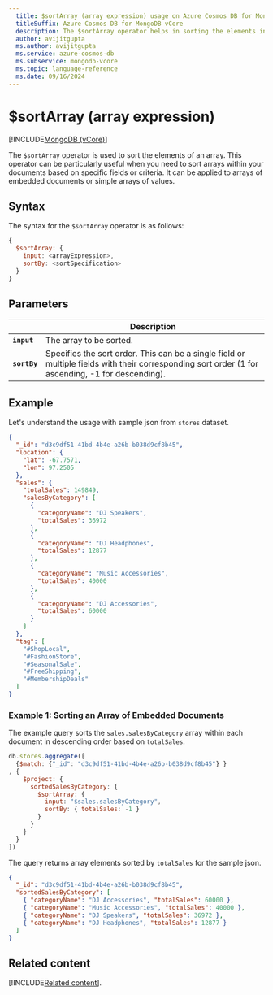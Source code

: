 ```yaml
---
  title: $sortArray (array expression) usage on Azure Cosmos DB for MongoDB vCore
  titleSuffix: Azure Cosmos DB for MongoDB vCore
  description: The $sortArray operator helps in sorting the elements in an array.
  author: avijitgupta
  ms.author: avijitgupta
  ms.service: azure-cosmos-db
  ms.subservice: mongodb-vcore
  ms.topic: language-reference
  ms.date: 09/16/2024
---
```


# $sortArray (array expression)

[!INCLUDE[MongoDB (vCore)](~/reusable-content/ce-skilling/azure/includes/cosmos-db/includes/appliesto-mongodb-vcore.md)]

The `$sortArray` operator is used to sort the elements of an array. This operator can be particularly useful when you need to sort arrays within your documents based on specific fields or criteria. It can be applied to arrays of embedded documents or simple arrays of values.

## Syntax

The syntax for the `$sortArray` operator is as follows:

```javascript
{
  $sortArray: {
    input: <arrayExpression>,
    sortBy: <sortSpecification>
  }
}
```

## Parameters

| | Description |
| --- | --- |
| **`input`** | The array to be sorted. |
| **`sortBy`** | Specifies the sort order. This can be a single field or multiple fields with their corresponding sort order (1 for ascending, -1 for descending). |

## Example

Let's understand the usage with sample json from `stores` dataset.

```json
{
  "_id": "d3c9df51-41bd-4b4e-a26b-b038d9cf8b45",
  "location": {
    "lat": -67.7571,
    "lon": 97.2505
  },
  "sales": {
    "totalSales": 149849,
    "salesByCategory": [
      {
        "categoryName": "DJ Speakers",
        "totalSales": 36972
      },
      {
        "categoryName": "DJ Headphones",
        "totalSales": 12877
      },
      {
        "categoryName": "Music Accessories",
        "totalSales": 40000
      },
      {
        "categoryName": "DJ Accessories",
        "totalSales": 60000
      }
    ]
  },
  "tag": [
    "#ShopLocal",
    "#FashionStore",
    "#SeasonalSale",
    "#FreeShipping",
    "#MembershipDeals"
  ]
}
```

### Example 1: Sorting an Array of Embedded Documents

The example query sorts the `sales.salesByCategory` array within each document in descending order based on `totalSales`.

```javascript
db.stores.aggregate([
  {$match: {"_id": "d3c9df51-41bd-4b4e-a26b-b038d9cf8b45"} }
, {
    $project: {
      sortedSalesByCategory: {
        $sortArray: {
          input: "$sales.salesByCategory",
          sortBy: { totalSales: -1 }
        }
      }
    }
  }
])
```

The query returns array elements sorted by `totalSales` for the sample json.

```json
{
  "_id": "d3c9df51-41bd-4b4e-a26b-b038d9cf8b45",
  "sortedSalesByCategory": [
    { "categoryName": "DJ Accessories", "totalSales": 60000 },
    { "categoryName": "Music Accessories", "totalSales": 40000 },
    { "categoryName": "DJ Speakers", "totalSales": 36972 },
    { "categoryName": "DJ Headphones", "totalSales": 12877 }
  ]
}
```

## Related content

[!INCLUDE[Related content](../includes/related-content.md)].
